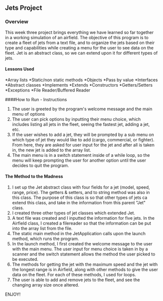 ## Jets Project
### Overview
This week three project brings everything we have learned so far together in a working simulation of an airfield. The objective of this program is to create a fleet of jets from a text file, and to organize the jets based on their type and capabilities while creating a menu for the user to see data on the fleet. Jet is an abstract class, so we can extend upon it for different types of jets.

#### Lessons Used
*Array lists
*Static/non static methods
*Objects
*Pass by value
*Interfaces
*Abstract classes
*Implements
*Extends
*Constructors
*Getters/Setters
*Exceptions
*File Reader/Buffered Reader

####How to Run - Instructions  
1. The user is greeted by the program's welcome message and the main menu of options
2. The user can pick options by inputting their menu choice, which includes listing all jets in the fleet, seeing the fastest jet, adding a jet, etc.
3. If the user wishes to add a jet, they will be prompted by a sub menu on which type of jet they would like to add (cargo, commercial, or fighter). From here, they are asked for user input for the jet and after all is taken in, the new jet is added to the array list.
4. The main menu is in a switch statement inside of a while loop, so the menu will keep prompting the user for another option until the user decides to quit the program.

#### The Method to the Madness
1. I set up the Jet abstract class with four fields for a jet (model, speed, range, price). The getters & setters, and to string method was also in this class. The purpose of this class is so that other types of jets ca extend this class, and take in the information from this parent "Jet" class.
2. I created three other types of jet classes which extended Jet.
3. A text file was created and I inputted the information for five jets. In the Airfield class, I created a filereader so that the information can be put into the array list from the file.
4. The static main method in the JetApplication calls upon the launch method, which runs the program.
5. In the launch method, I first created the welcome message to the user with the main menu. The user input for menu choice is taken in by a scanner and the switch statement allows the method the user picked to be executed.
6. The methods for getting the jet with the maximum speed and the jet with the longest range is in Airfield, along with other methods to give the user data on the fleet. For each of these methods, I used for loops.
7. The user is able to add and remove jets to the fleet, and see the changing array size once altered. 

ENJOY!
